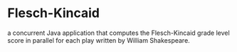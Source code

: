 # Flesch-Kincaid
 a concurrent Java application that computes the Flesch-Kincaid grade level score in parallel for each play written by William Shakespeare.
